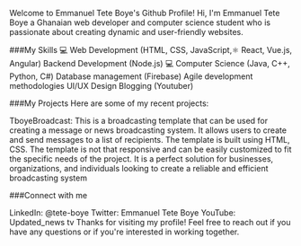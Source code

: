 Welcome to Emmanuel Tete Boye's Github Profile!
Hi, I'm Emmanuel Tete Boye a Ghanaian web developer and computer science student who is passionate about creating dynamic and user-friendly websites.

###My Skills
💻 Web Development (HTML, CSS, JavaScript,⚛ React, Vue.js, Angular)
Backend Development (Node.js)
💻 Computer Science (Java, C++, Python, C#)
Database management (Firebase)
Agile development methodologies
UI/UX Design
Blogging (Youtuber)

###My Projects
Here are some of my recent projects:

TboyeBroadcast: This is a broadcasting template that can be used for creating a message or news broadcasting system. It allows users to create and send messages to a list of recipients. The template is built using HTML, CSS. The template is not that responsive and can be easily customized to fit the specific needs of the project. It is a perfect solution for businesses, organizations, and individuals looking to create a reliable and efficient broadcasting system

###Connect with me

LinkedIn: @tete-boye
Twitter: Emmanuel Tete Boye
YouTube: Updated_news tv
Thanks for visiting my profile! Feel free to reach out if you have any questions or if you're interested in working together.
